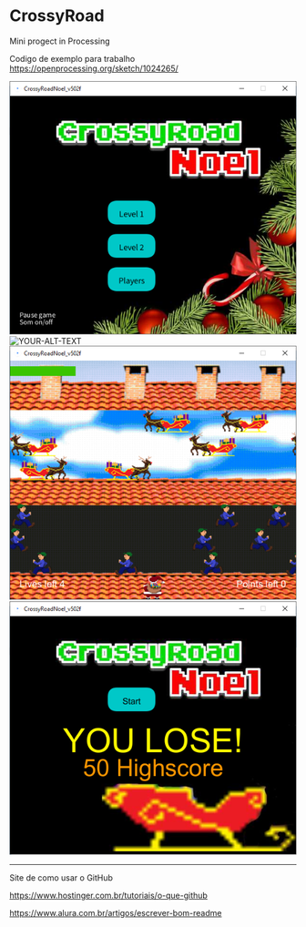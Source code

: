 # CrossyRoad
Mini progect in Processing

Codigo de exemplo para trabalho
https://openprocessing.org/sketch/1024265/

<img alt="YOUR-ALT-TEXT" src="https://github.com/jmartsdesign/CrossyRoad/blob/main/java_DPPPikSHka.png">
<img alt="YOUR-ALT-TEXT" src="https://github.com/jmartsdesign/CrossyRoad/blob/main/CrossyRoadNoel.gif">
<img alt="YOUR-ALT-TEXT" src="https://github.com/jmartsdesign/CrossyRoad/blob/main/java_RdoSvhGacM.png">
<img alt="YOUR-ALT-TEXT" src="https://github.com/jmartsdesign/CrossyRoad/blob/main/java_lS7SXIWEzu.png">

-------------
Site de como usar o GitHub

https://www.hostinger.com.br/tutoriais/o-que-github

https://www.alura.com.br/artigos/escrever-bom-readme
